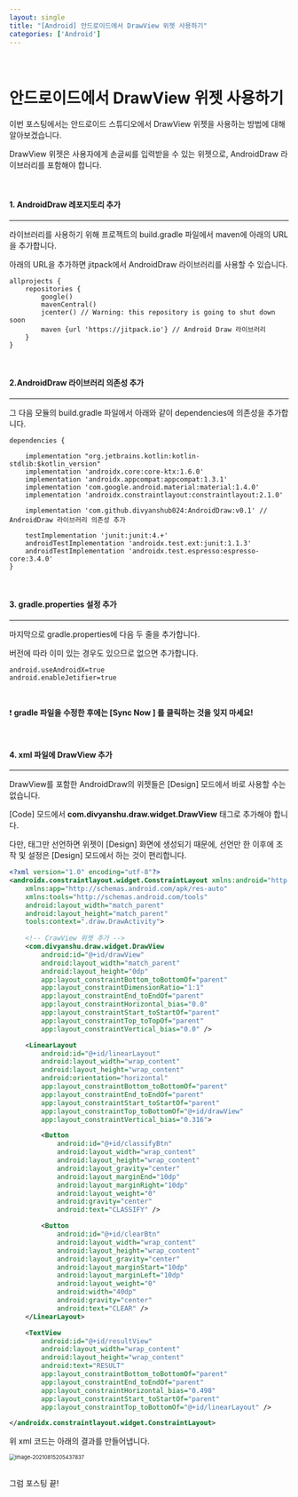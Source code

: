 ```yaml
---
layout: single
title: "[Android] 안드로이드에서 DrawView 위젯 사용하기"
categories: ['Android']
---
```


<br>

# 안드로이드에서 DrawView 위젯 사용하기

이번 포스팅에서는 안드로이드 스튜디오에서 DrawView 위젯을 사용하는 방법에 대해 알아보겠습니다. 

DrawView 위젯은 사용자에게 손글씨를 입력받을 수 있는 위젯으로, AndroidDraw 라이브러리를 포함해야 합니다. 

<br>

#### 1. AndroidDraw 레포지토리 추가

---

라이브러리를 사용하기 위해 프로젝트의 build.gradle 파일에서 maven에 아래의 URL을 추가합니다. 

아래의 URL을 추가하면 jitpack에서 AndroidDraw 라이브러리를 사용할 수 있습니다. 

```xml-dtd
allprojects {
    repositories {
        google()
        mavenCentral()
        jcenter() // Warning: this repository is going to shut down soon
        maven {url 'https://jitpack.io'} // Android Draw 라이브러리
    }
}
```

<br>

#### 2.AndroidDraw 라이브러리 의존성 추가

---

그 다음 모듈의 build.gradle 파일에서 아래와 같이 dependencies에 의존성을 추가합니다. 

```xml-dtd
dependencies {

    implementation "org.jetbrains.kotlin:kotlin-stdlib:$kotlin_version"
    implementation 'androidx.core:core-ktx:1.6.0'
    implementation 'androidx.appcompat:appcompat:1.3.1'
    implementation 'com.google.android.material:material:1.4.0'
    implementation 'androidx.constraintlayout:constraintlayout:2.1.0'

    implementation 'com.github.divyanshub024:AndroidDraw:v0.1' // AndroidDraw 라이브러리 의존성 추가

    testImplementation 'junit:junit:4.+'
    androidTestImplementation 'androidx.test.ext:junit:1.1.3'
    androidTestImplementation 'androidx.test.espresso:espresso-core:3.4.0'
}
```

<br>

#### 3. gradle.properties 설정 추가

---

마지막으로 gradle.properties에 다음 두 줄을 추가합니다. 

버전에 따라 이미 있는 경우도 있으므로 없으면 추가합니다. 

```xml-dtd
android.useAndroidX=true
android.enableJetifier=true
```

<br>

❗ **gradle 파일을 수정한 후에는 [Sync Now ] 를 클릭하는 것을 잊지 마세요!**

<br>

#### 4. xml 파일에 DrawView 추가

---

DrawView를 포함한 AndroidDraw의 위젯들은 [Design] 모드에서 바로 사용할 수는 없습니다. 

[Code] 모드에서 **com.divyanshu.draw.widget.DrawView** 태그로 추가해야 합니다. 

다만, 태그만 선언하면 위젯이 [Design] 화면에 생성되기 때문에, 선언만 한 이후에 조작 및 설정은 [Design] 모드에서 하는 것이 편리합니다. 

```xml
<?xml version="1.0" encoding="utf-8"?>
<androidx.constraintlayout.widget.ConstraintLayout xmlns:android="http://schemas.android.com/apk/res/android"
    xmlns:app="http://schemas.android.com/apk/res-auto"
    xmlns:tools="http://schemas.android.com/tools"
    android:layout_width="match_parent"
    android:layout_height="match_parent"
    tools:context=".draw.DrawActivity">
		
  	<!-- CrawView 위젯 추가 -->
    <com.divyanshu.draw.widget.DrawView
        android:id="@+id/drawView"
        android:layout_width="match_parent"
        android:layout_height="0dp"
        app:layout_constraintBottom_toBottomOf="parent"
        app:layout_constraintDimensionRatio="1:1"
        app:layout_constraintEnd_toEndOf="parent"
        app:layout_constraintHorizontal_bias="0.0"
        app:layout_constraintStart_toStartOf="parent"
        app:layout_constraintTop_toTopOf="parent"
        app:layout_constraintVertical_bias="0.0" />

    <LinearLayout
        android:id="@+id/linearLayout"
        android:layout_width="wrap_content"
        android:layout_height="wrap_content"
        android:orientation="horizontal"
        app:layout_constraintBottom_toBottomOf="parent"
        app:layout_constraintEnd_toEndOf="parent"
        app:layout_constraintStart_toStartOf="parent"
        app:layout_constraintTop_toBottomOf="@+id/drawView"
        app:layout_constraintVertical_bias="0.316">

        <Button
            android:id="@+id/classifyBtn"
            android:layout_width="wrap_content"
            android:layout_height="wrap_content"
            android:layout_gravity="center"
            android:layout_marginEnd="10dp"
            android:layout_marginRight="10dp"
            android:layout_weight="0"
            android:gravity="center"
            android:text="CLASSIFY" />

        <Button
            android:id="@+id/clearBtn"
            android:layout_width="wrap_content"
            android:layout_height="wrap_content"
            android:layout_gravity="center"
            android:layout_marginStart="10dp"
            android:layout_marginLeft="10dp"
            android:layout_weight="0"
            android:width="40dp"
            android:gravity="center"
            android:text="CLEAR" />
    </LinearLayout>

    <TextView
        android:id="@+id/resultView"
        android:layout_width="wrap_content"
        android:layout_height="wrap_content"
        android:text="RESULT"
        app:layout_constraintBottom_toBottomOf="parent"
        app:layout_constraintEnd_toEndOf="parent"
        app:layout_constraintHorizontal_bias="0.498"
        app:layout_constraintStart_toStartOf="parent"
        app:layout_constraintTop_toBottomOf="@+id/linearLayout" />

</androidx.constraintlayout.widget.ConstraintLayout>
```

위 xml 코드는 아래의 결과를 만들어냅니다. 

<img src="https://user-images.githubusercontent.com/70505378/129478897-b1d24645-c719-463b-905d-c0932c232c88.png" alt="image-20210815205437837" style="zoom:67%;" />

<br>

<br>

그럼 포스팅 끝!
